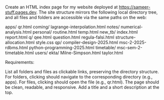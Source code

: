 Create an HTML index page for my website deployed at https://sameer-stuff.pages.dev. The site structure mirrors the following local directory tree, and all files and folders are accessible via the same paths on the web:


apps/
    qr.html
coming/
    lagrange-interpolation.html
notes/
    numerical-analysis.html
personal/
    routine.html
    temp.html
    new_tb/
        index.html
        report.html
q/
    qee.html
    question.html
    regula-falsi.html
    structure-allocation.html
    style.css
qp/
    compiler-design-2025.html
    msc-2-2025-rdbms.html
    python-programming-2025.html
timetable/
    msc-sem-2-timetable.html
users/
    ekta/
        Milne-Simpson.html
        taylor.html


Requirements:

List all folders and files as clickable links, preserving the directory structure.
For folders, clicking should navigate to the corresponding directory (e.g., apps).
For files, clicking should open the file (e.g., qr.html).
The page should be clean, readable, and responsive.
Add a title and a short description at the top.